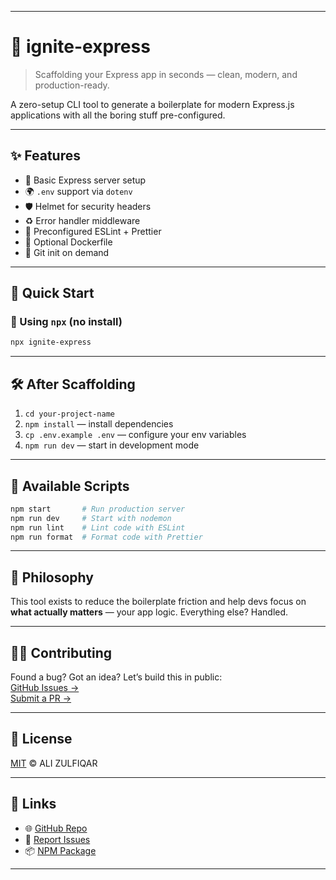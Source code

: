 
---

# 🚀 ignite-express

> Scaffolding your Express app in seconds — clean, modern, and production-ready.


A zero-setup CLI tool to generate a boilerplate for modern Express.js applications with all the boring stuff pre-configured.

---

## ✨ Features

- 🧱 Basic Express server setup
- 🌍 `.env` support via `dotenv`
- 🛡️ Helmet for security headers
- ♻️ Error handler middleware
- 🧼 Preconfigured ESLint + Prettier
- 🐳 Optional Dockerfile
- 🧙 Git init on demand

---

## 🚀 Quick Start

### 🔧 Using `npx` (no install)

```bash
npx ignite-express
```


---

## 🛠️ After Scaffolding

1. `cd your-project-name`
2. `npm install` — install dependencies
3. `cp .env.example .env` — configure your env variables
4. `npm run dev` — start in development mode

---

## 📜 Available Scripts

```bash
npm start       # Run production server
npm run dev     # Start with nodemon
npm run lint    # Lint code with ESLint
npm run format  # Format code with Prettier
```

---

## 🧠 Philosophy

This tool exists to reduce the boilerplate friction and help devs focus on **what actually matters** — your app logic. Everything else? Handled.

---

## 🧑‍💻 Contributing

Found a bug? Got an idea? Let’s build this in public:  
[GitHub Issues →](https://github.com/alimalikali/ignite-express/issues)  
[Submit a PR →](https://github.com/alimalikali/ignite-express/pulls)

---

## 📄 License

[MIT](LICENSE) © ALI ZULFIQAR

---

## 🔗 Links

- 🌐 [GitHub Repo](https://github.com/alimalikali/ignite-express)
- 🐛 [Report Issues](https://github.com/alimalikali/ignite-express/issues)
- 📦 [NPM Package](https://www.npmjs.com/package/alidev-ignite-express)

---

